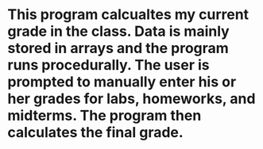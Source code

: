 # This program calcualtes my current grade in the class. Data is mainly stored in arrays and the program runs procedurally. The user is prompted to manually enter his or her grades for labs, homeworks, and midterms. The program then calculates the final grade.
